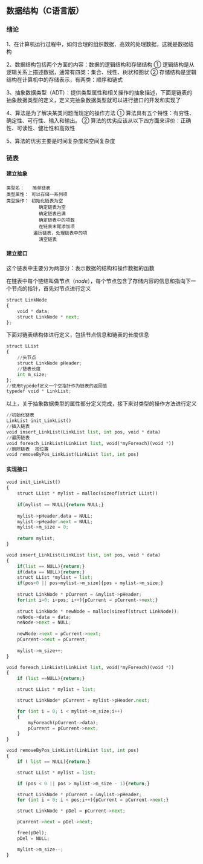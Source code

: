## 数据结构（C语言版）

### 绪论

1、在计算机运行过程中，如何合理的组织数据、高效的处理数据，这就是数据结构

2、数据结构包括两个方面的内容：数据的逻辑结构和存储结构
① 逻辑结构是从逻辑关系上描述数据，通常有四类：集合、线性、树状和图状
② 存储结构是逻辑结构在计算机中的存储表示，有两类：顺序和链式

3、抽象数据类型（ADT）：提供类型属性和相关操作的抽象描述，下面是链表的抽象数据类型的定义，定义完抽象数据类型就可以进行接口的开发和实现了

4、算法是为了解决某类问题而规定的操作方法
① 算法具有五个特性：有穷性、确定性、可行性、输入和输出。
② 算法的优劣应该从以下四方面来评价：正确性、可读性、健壮性和高效性

5、算法的优劣主要是时间复杂度和空间复杂度

### 链表

#### 建立抽象

```
类型名：   简单链表
类型属性： 可以存储一系列项
类型操作： 初始化链表为空
			确定链表为空
			确定链表已满
			确定链表中的项数
			在链表末尾添加项
		  遍历链表，处理链表中的项
		  	清空链表
```

#### 建立接口

这个链表中主要分为两部分：表示数据的结构和操作数据的函数

在链表中每个链结叫做节点（*node*），每个节点包含了存储内容的信息和指向下一个节点的指针，首先对节点进行定义

```python
struct LinkNode
{
	void * data;
	struct LinkNode * next;
};
```

下面对链表结构体进行定义，包括节点信息和链表的长度信息

```python
struct LList
{
	//头节点
	struct LinkNode pHeader;
	//链表长度
	int m_size;
};
//使用typedef定义一个空指针作为链表的返回值
typedef void * LinkList;
```

以上，关于抽象数据类型的属性部分定义完成，接下来对类型的操作方法进行定义

```python
//初始化链表
LinkList init_LinkList()
//插入链表
void insert_LinkList(LinkList list, int pos, void * data)
//遍历链表
void foreach_LinkList(LinkList list, void(*myForeach)(void *))
//删除链表  按位置
void removeByPos_LinkList(LinkList list, int pos)
```

#### 实现接口

```python
void init_LinkList()
{
    struct LList * mylist = malloc(sizeof(strict LList))
    
    if(mylist == NULL){return NULL;}
    
    mylist->pHeader.data = NULL;
    mylist->pHeader.next = NULL;
    mylist->m_size = 0;
    
    return mylist;
}

void insert_LinkList(LinkList list, int pos, void * data)
{
    if(list == NULL){return;}
    if(data == NULL){return;}
    struct LList *mylist = list;
    if(pos<0 || pos>mylist->m_size){pos = mylist->m_size;}
    
    struct LinkNode * pCurrent = &mylist->pHeader;
    for(int i=0; i<pos; i++){pCurrent = pCurrent->next;}
    
    struct LinkNode * newNode = malloc(sizeof(struct LinkNode));
    neNode->data = data;
    neNode->next = NULL;
    
    newNode->next = pCurrent->next;
    pCurrent->next = pCurrent;
    
    mylist->m_size++;    
}

void foreach_LinkList(LinkList list, void(*myForeach)(void *))
{
	if (list ==NULL){return;}

	struct LList * mylist = list;

	struct LinkNode* pCurrent = mylist->pHeader.next;

	for (int i = 0; i < mylist->m_size;i++)
	{
		myForeach(pCurrent->data);
		pCurrent = pCurrent->next;
	}
}

void removeByPos_LinkList(LinkList list, int pos)
{
	if ( list == NULL){return;}

	struct LList * mylist = list;

	if (pos < 0 || pos > mylist->m_size - 1){return;}

	struct LinkNode * pCurrent = &mylist->pHeader;
	for (int i = 0; i < pos;i++){pCurrent = pCurrent->next;}

	struct LinkNode * pDel = pCurrent->next;

	pCurrent->next = pDel->next;

	free(pDel);
	pDel = NULL;

	mylist->m_size--;
}


```

